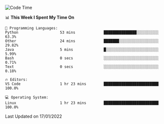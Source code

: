 <!--START_SECTION:waka-->
![Code Time](http://img.shields.io/badge/Code%20Time-839%20hrs%2026%20mins-blue)

📊 **This Week I Spent My Time On** 

```text
💬 Programming Languages: 
Python                   53 mins             ███████████████░░░░░░░░░░   63.3% 
Other                    24 mins             ███████░░░░░░░░░░░░░░░░░░   29.82% 
Java                     5 mins              █░░░░░░░░░░░░░░░░░░░░░░░░   5.99% 
Bash                     0 secs              ░░░░░░░░░░░░░░░░░░░░░░░░░   0.71% 
Text                     0 secs              ░░░░░░░░░░░░░░░░░░░░░░░░░   0.18%

🔥 Editors: 
VS Code                  1 hr 23 mins        █████████████████████████   100.0%

💻 Operating System: 
Linux                    1 hr 23 mins        █████████████████████████   100.0%

```


 Last Updated on 17/01/2022
<!--END_SECTION:waka-->
